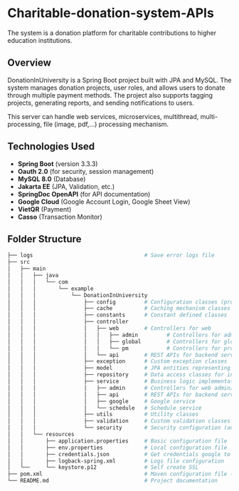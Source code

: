 # Charitable-donation-system-APIs
The system is a donation platform for charitable contributions to higher education institutions.

## Overview
DonationInUniversity is a Spring Boot project built with JPA and MySQL. The system manages donation projects, user roles, and allows users to donate through multiple payment methods. The project also supports tagging projects, generating reports, and sending notifications to users.

This server can handle web services, microservices, multithread, multi-processing, file (image, pdf,...) processing mechanism.

## Technologies Used
- **Spring Boot** (version 3.3.3)
- **Oauth 2.0** (for security, session management)
- **MySQL 8.0** (Database)
- **Jakarta EE** (JPA, Validation, etc.)
- **SpringDoc OpenAPI** (for API documentation)
- **Google Cloud** (Google Account Login, Google Sheet View)
- **VietQR** (Payment)
- **Casso** (Transaction Monitor)

## Folder Structure

```bash
├── logs                                   # Save error logs file
├── src
│   ├── main
│   │   ├── java
│   │   │   └── com
│   │   │       └── example
│   │   │           └── DonationInUniversity
│   │   │               ├── config         # Configuration classes (property readers)
│   │   │               ├── cache          # Caching mechanism classes
│   │   │               ├── constants      # Constant defined classes
│   │   │               ├── controller
│   │   │               │   ├── web        # Controllers for web
│   │   │               │   │   ├── admin         # Controllers for admin
│   │   │               │   │   ├── global        # Controllers for global functions
│   │   │               │   │   └── pm            # Controllers for project manager
│   │   │               │   └── api        # REST APIs for backend services
│   │   │               ├── exception      # Custom exception classes
│   │   │               ├── model          # JPA entities representing DB tables
│   │   │               ├── repository     # Data access classes for interacting with DB
│   │   │               ├── service        # Business logic implementation (service layer)
│   │   │               │   ├── admin      # Controllers for web admin/dashboard
│   │   │               │   ├── api        # REST APIs for backend services
│   │   │               │   ├── google     # Google service
│   │   │               │   └── schedule   # Schedule service
│   │   │               ├── utils          # Utility classes
│   │   │               ├── validation     # Custom validation classes
│   │   │               └── security       # Security configuration (authentication, authorization)
│   │   └── resources
│   │       ├── application.properties     # Basic configuration file
│   │       ├── env.properties             # Local configuration file            (Note: Only Dev have this file)
│   │       ├── credentials.json           # Get credentials google to use API   (Note: Only Dev have this file)
│   │       ├── logback-spring.xml         # Logs file configuration
│   └──     └── keystore.p12               # Self create SSL                     (Note: Only Dev have this file)
├── pom.xml                                # Maven configuration file (dependencies, plugins, etc.)
└── README.md                              # Project documentation
